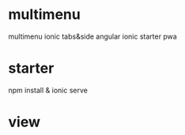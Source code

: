 # multimenu
multimenu ionic tabs&amp;side angular ionic starter pwa 

# starter
npm install &
ionic serve

# view

